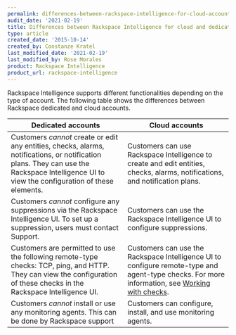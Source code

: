 ```yaml
---
permalink: differences-between-rackspace-intelligence-for-cloud-account-and-dedicated-account
audit_date: '2021-02-19'
title: Differences between Rackspace Intelligence for cloud and dedicated accounts
type: article
created_date: '2015-10-14'
created_by: Constanze Kratel
last_modified_date: '2021-02-19'
last_modified_by: Rose Morales
product: Rackspace Intelligence
product_url: rackspace-intelligence
---
```


Rackspace Intelligence supports different functionalities depending on the type
of account. The following table shows the differences between Rackspace dedicated and cloud accounts.

| Dedicated accounts | Cloud accounts |
| --- | --- |
| Customers *cannot* create or edit any entities, checks, alarms, notifications, or notification plans. They can use the Rackspace Intelligence UI to view the configuration of these elements. | Customers can use Rackspace Intelligence to create and edit entities, checks, alarms, notifications, and notification plans.                                                                                               |
| Customers *cannot* configure any suppressions via the Rackspace Intelligence UI. To set up a suppression, users must contact Support.                                                         | Customers can use the Rackspace Intelligence UI to configure suppressions.                                                                                                                                                 |
| Customers are permitted to use the following remote-type checks: TCP, ping, and HTTP. They can view the configuration of these checks in the Rackspace Intelligence UI.                          | Customers can use the Rackspace Intelligence UI to configure remote-type and agent-type checks. For more information, see [Working with checks](/support/how-to/working-with-checks). |
| Customers *cannot* install or use any monitoring agents.  This can be done by Rackspace support                                                                                                                                    | Customers can configure, install, and use monitoring agents.                                                                                                                                                               |
